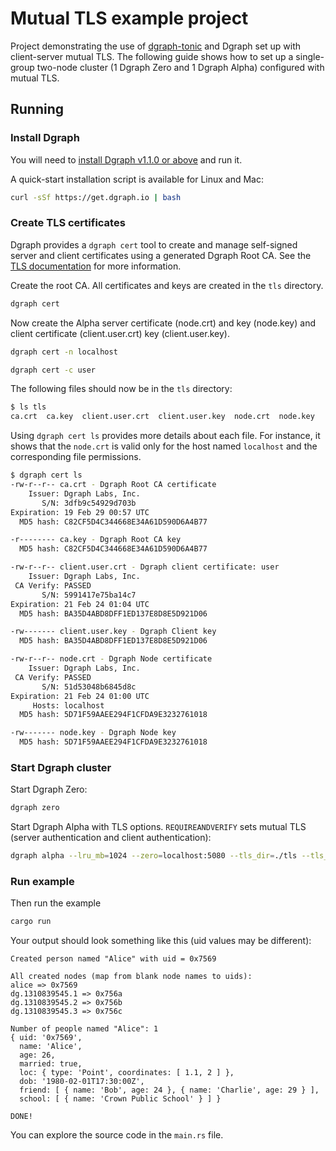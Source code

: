 # Mutual TLS example project

Project demonstrating the use of [dgraph-tonic](https://github.com/selmeci/dgraph-tonic) and Dgraph set up with client-server mutual TLS. The following guide shows how to set up a single-group two-node cluster (1 Dgraph Zero and 1 Dgraph Alpha) configured with mutual TLS.

## Running

### Install Dgraph

You will need to [install Dgraph v1.1.0 or above](https://github.com/dgraph-io/dgraph/releases) and run it.

A quick-start installation script is available for Linux and Mac:

```sh
curl -sSf https://get.dgraph.io | bash
```

### Create TLS certificates

Dgraph provides a `dgraph cert` tool to create and manage self-signed server and client certificates using a generated Dgraph Root CA. See the [TLS documentation](https://docs.dgraph.io/deploy/#tls-configuration) for more information.

Create the root CA. All certificates and keys are created in the `tls` directory.

```sh
dgraph cert
```

Now create the Alpha server certificate (node.crt) and key (node.key) and client certificate (client.user.crt) key (client.user.key).

```sh
dgraph cert -n localhost
```

```sh
dgraph cert -c user
```

The following files should now be in the `tls` directory:

```sh
$ ls tls
ca.crt  ca.key  client.user.crt  client.user.key  node.crt  node.key
```

Using `dgraph cert ls` provides more details about each file. For instance, it shows that the `node.crt` is valid only for the host named `localhost` and the corresponding file permissions.

```sh
$ dgraph cert ls
-rw-r--r-- ca.crt - Dgraph Root CA certificate
    Issuer: Dgraph Labs, Inc.
       S/N: 3dfb9c54929d703b
Expiration: 19 Feb 29 00:57 UTC
  MD5 hash: C82CF5D4C344668E34A61D590D6A4B77

-r-------- ca.key - Dgraph Root CA key
  MD5 hash: C82CF5D4C344668E34A61D590D6A4B77

-rw-r--r-- client.user.crt - Dgraph client certificate: user
    Issuer: Dgraph Labs, Inc.
 CA Verify: PASSED
       S/N: 5991417e75ba14c7
Expiration: 21 Feb 24 01:04 UTC
  MD5 hash: BA35D4ABD8DFF1ED137E8D8E5D921D06

-rw------- client.user.key - Dgraph Client key
  MD5 hash: BA35D4ABD8DFF1ED137E8D8E5D921D06

-rw-r--r-- node.crt - Dgraph Node certificate
    Issuer: Dgraph Labs, Inc.
 CA Verify: PASSED
       S/N: 51d53048b6845d8c
Expiration: 21 Feb 24 01:00 UTC
     Hosts: localhost
  MD5 hash: 5D71F59AAEE294F1CFDA9E3232761018

-rw------- node.key - Dgraph Node key
  MD5 hash: 5D71F59AAEE294F1CFDA9E3232761018
```

### Start Dgraph cluster

Start Dgraph Zero:

```sh
dgraph zero
```

Start Dgraph Alpha with TLS options. `REQUIREANDVERIFY` sets mutual TLS (server authentication and client authentication):

```sh
dgraph alpha --lru_mb=1024 --zero=localhost:5080 --tls_dir=./tls --tls_client_auth=REQUIREANDVERIFY
```

### Run example

Then run the example

```sh
cargo run
```

Your output should look something like this (uid values may be different):

```console
Created person named "Alice" with uid = 0x7569

All created nodes (map from blank node names to uids):
alice => 0x7569
dg.1310839545.1 => 0x756a
dg.1310839545.2 => 0x756b
dg.1310839545.3 => 0x756c

Number of people named "Alice": 1
{ uid: '0x7569',
  name: 'Alice',
  age: 26,
  married: true,
  loc: { type: 'Point', coordinates: [ 1.1, 2 ] },
  dob: '1980-02-01T17:30:00Z',
  friend: [ { name: 'Bob', age: 24 }, { name: 'Charlie', age: 29 } ],
  school: [ { name: 'Crown Public School' } ] }

DONE!
```

You can explore the source code in the `main.rs` file.


